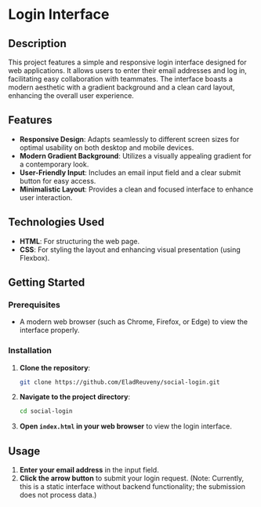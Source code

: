 # Login Interface

## Description

This project features a simple and responsive login interface designed for web applications. It allows users to enter their email addresses and log in, facilitating easy collaboration with teammates. The interface boasts a modern aesthetic with a gradient background and a clean card layout, enhancing the overall user experience.

## Features

- **Responsive Design**: Adapts seamlessly to different screen sizes for optimal usability on both desktop and mobile devices.
- **Modern Gradient Background**: Utilizes a visually appealing gradient for a contemporary look.
- **User-Friendly Input**: Includes an email input field and a clear submit button for easy access.
- **Minimalistic Layout**: Provides a clean and focused interface to enhance user interaction.

## Technologies Used

- **HTML**: For structuring the web page.
- **CSS**: For styling the layout and enhancing visual presentation (using Flexbox).

## Getting Started

### Prerequisites

- A modern web browser (such as Chrome, Firefox, or Edge) to view the interface properly.

### Installation

1. **Clone the repository**:
   ```bash
   git clone https://github.com/EladReuveny/social-login.git
   ```

2. **Navigate to the project directory**:
   ```bash
   cd social-login
   ```

3. **Open `index.html` in your web browser** to view the login interface.

## Usage

1. **Enter your email address** in the input field.
2. **Click the arrow button** to submit your login request. (Note: Currently, this is a static interface without backend functionality; the submission does not process data.)
